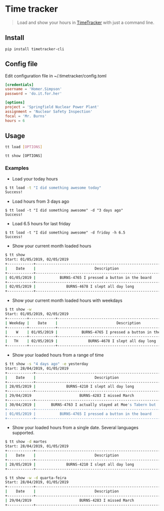 # Time tracker

> Load and show your hours in [TimeTracker](https://timetracker.bairesdev.com) with just a command line.

## Install

    pip install timetracker-cli

## Config file

Edit configuration file in ~/.timetracker/config.toml

```toml
[credentials]
username = 'Homer.Simpson'
password = 'do.it.for.her'

[options]
project = 'Springfield Nuclear Power Plant'
assignment = 'Nuclear Safety Inspection'
focal = 'Mr. Burns'
hours = 6
```

## Usage

```bash
tt load [OPTIONS]
```

```
tt show [OPTIONS]
```

### Examples

* Load your today hours

```bash
$ tt load -t "I did something awesome today"
Success!
```

* Load hours from 3 days ago

```
$ tt load -t "I did something awesome" -d "3 days ago"
Success!
```

* Load 6.5 hours for last friday

```
$ tt load -t "I did something awesome" -d friday -h 6.5
Success!
```

* Show your current month loaded hours

```bash
$ tt show
Start: 01/05/2019, 02/05/2019
+------------+-----------------------------------------------------------------+
|    Date    |                           Description                           |
+------------+-----------------------------------------------------------------+
| 01/05/2019 |           BURNS-4765 I pressed a button in the board            |
+------------+-----------------------------------------------------------------+
| 02/05/2019 |              BURNS-4678 I slept all day long                    |
+------------+-----------------------------------------------------------------+
```

* Show your current month loaded hours with weekdays

```bash
$ tt show -w
Start: 01/05/2019, 02/05/2019
+---------+------------+-----------------------------------------------------------------+
| Weekday |    Date    |                           Description                           |
+---------+------------+-----------------------------------------------------------------+
|    W    | 01/05/2019 |           BURNS-4765 I pressed a button in the board            |
+---------+------------+-----------------------------------------------------------------+
|   TH    | 02/05/2019 |              BURNS-4678 I slept all day long                    |
+---------+------------+-----------------------------------------------------------------+
```

* Show your loaded hours from a range of time

```bash
$ tt show -s "4 days ago" -e yesterday
Start: 28/04/2019, 01/05/2019  
+------------+-----------------------------------------------------------------+
|    Date    |                           Description                           |
+------------+-----------------------------------------------------------------+
| 28/05/2019 |              BURNS-4210 I slept all day long                    |
+------------+-----------------------------------------------------------------+
| 29/04/2019                      BURNS-4283 I missed March                    |
+------------+-----------------------------------------------------------------+
| 30/04/2019 |       BURNS-4763 I actually stayed at Moe's Tabern but          |
+------------+-----------------------------------------------------------------+
| 01/05/2019 |           BURNS-4765 I pressed a button in the board            |
+------------+-----------------------------------------------------------------+
```

* Show your loaded hours from a single date. Several languages supported.

```bash
$ tt show -d martes
Start: 28/04/2019, 01/05/2019  
+------------+-----------------------------------------------------------------+
|    Date    |                           Description                           |
+------------+-----------------------------------------------------------------+
| 28/05/2019 |              BURNS-4210 I slept all day long                    |
+------------+-----------------------------------------------------------------+

$ tt show -w -d quarta-feira
Start: 28/04/2019, 01/05/2019  
+------------+-----------------------------------------------------------------+
|    Date    |                           Description                           |
+------------+-----------------------------------------------------------------+
| 29/04/2019                      BURNS-4283 I missed March                    |
+------------+-----------------------------------------------------------------+
```
